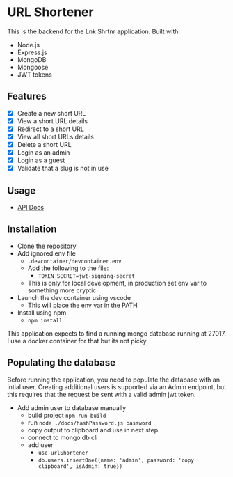 # URL Shortener

This is the backend for the Lnk Shrtnr application. Built with:

- Node.js
- Express.js
- MongoDB
- Mongoose
- JWT tokens

## Features

- [x] Create a new short URL
- [x] View a short URL details
- [x] Redirect to a short URL
- [x] View all short URLs details
- [x] Delete a short URL
- [x] Login as an admin
- [x] Login as a guest
- [x] Validate that a slug is not in use

## Usage

- [API Docs](https://github.com/larryschirmer/url-shortener/tree/main/docs)

## Installation

- Clone the repository
- Add ignored env file
  - `.devcontainer/devcontainer.env`
  - Add the following to the file:
    - `TOKEN_SECRET=jwt-signing-secret`
  - This is only for local development, in production set env var to something more cryptic
- Launch the dev container using vscode
  - This will place the env var in the PATH
- Install using npm
  - `npm install`

This application expects to find a running mongo database running at 27017. I use a docker container for that but its not picky.

## Populating the database

Before running the application, you need to populate the database with an intial user. Creating additional users is supported via an Admin endpoint, but this requires that the request be sent with a valid admin jwt token.

- Add admin user to database manually
  - build project `npm run build`
  - run `node ./docs/hashPassword.js password`
  - copy output to clipboard and use in next step
  - connect to mongo db cli
  - add user
    - `use urlShortener`
    - `db.users.insertOne({name: 'admin', password: 'copy clipboard', isAdmin: true})`
